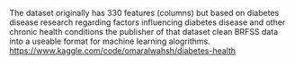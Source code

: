 The dataset originally has 330 features (columns) but based on diabetes disease research regarding factors influencing diabetes disease and other chronic health conditions the publisher of that dataset clean BRFSS data into a useable format for machine learning alogrithms.
https://www.kaggle.com/code/omaralwahsh/diabetes-health

